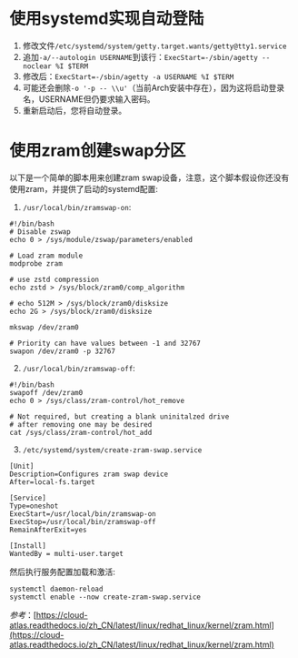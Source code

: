 # 使用systemd实现自动登陆
1. 修改文件`/etc/systemd/system/getty.target.wants/getty@tty1.service`
2. 追加`-a/--autologin USERNAME`到该行：`ExecStart=-/sbin/agetty --noclear %I $TERM`
3. 修改后：`ExecStart=-/sbin/agetty -a USERNAME %I $TERM`
4. 可能还会删除`-o '-p -- \\u'`（当前Arch安装中存在），因为这将启动登录名，USERNAME但仍要求输入密码。
5. 重新启动后，您将自动登录。

# 使用zram创建swap分区
以下是一个简单的脚本用来创建zram swap设备，注意，这个脚本假设你还没有使用zram，并提供了启动的systemd配置:
1. `/usr/local/bin/zramswap-on`:
```shell
#!/bin/bash
# Disable zswap
echo 0 > /sys/module/zswap/parameters/enabled

# Load zram module
modprobe zram

# use zstd compression
echo zstd > /sys/block/zram0/comp_algorithm

# echo 512M > /sys/block/zram0/disksize
echo 2G > /sys/block/zram0/disksize

mkswap /dev/zram0

# Priority can have values between -1 and 32767
swapon /dev/zram0 -p 32767
```
2. `/usr/local/bin/zramswap-off`:
```shell
#!/bin/bash
swapoff /dev/zram0
echo 0 > /sys/class/zram-control/hot_remove

# Not required, but creating a blank uninitalzed drive
# after removing one may be desired
cat /sys/class/zram-control/hot_add
```
3. `/etc/systemd/system/create-zram-swap.service`
```shell
[Unit]
Description=Configures zram swap device
After=local-fs.target

[Service]
Type=oneshot
ExecStart=/usr/local/bin/zramswap-on
ExecStop=/usr/local/bin/zramswap-off
RemainAfterExit=yes

[Install]
WantedBy = multi-user.target
```
然后执行服务配置加载和激活:
```shell
systemctl daemon-reload
systemctl enable --now create-zram-swap.service
```
*参考*：[https://cloud-atlas.readthedocs.io/zh_CN/latest/linux/redhat_linux/kernel/zram.html](https://cloud-atlas.readthedocs.io/zh_CN/latest/linux/redhat_linux/kernel/zram.html)
